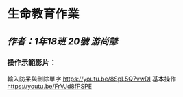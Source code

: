 # 生命教育作業
## *作者：1年18班 20號 游尚諺*

### 操作示範影片： 
輸入防呆與刪除單字 https://youtu.be/8SpL5Q7vwDI
基本操作 https://youtu.be/FrVJd8fPSPE
